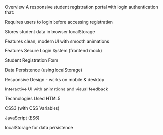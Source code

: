 Overview
A responsive student registration portal with login authentication that:

Requires users to login before accessing registration

Stores student data in browser localStorage

Features clean, modern UI with smooth animations

Features
Secure Login System (frontend mock)

Student Registration Form

Data Persistence (using localStorage)

Responsive Design - works on mobile & desktop

Interactive UI with animations and visual feedback

Technologies Used
HTML5

CSS3 (with CSS Variables)

JavaScript (ES6)

localStorage for data persistence

